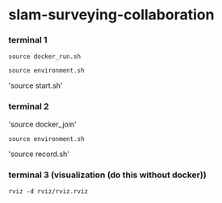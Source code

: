 # slam-surveying-collaboration

### terminal 1
`source docker_run.sh`

`source environment.sh`

'source start.sh'


### terminal 2
'source docker_join'

`source environment.sh`

'source record.sh'

### terminal 3 (visualization (do this without docker))
`rviz -d rviz/rviz.rviz`
